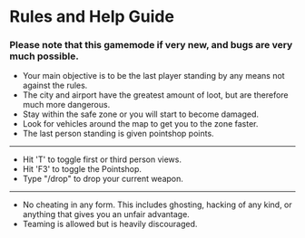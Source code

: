 # Rules and Help Guide

### Please note that this gamemode if very new, and bugs are very much possible.

- Your main objective is to be the last player standing by any means not against the rules.
- The city and airport have the greatest amount of loot, but are therefore much more dangerous.
- Stay within the safe zone or you will start to become damaged.
- Look for vehicles around the map to get you to the zone faster.
- The last person standing is given pointshop points.

---

- Hit 'T' to toggle first or third person views.
- Hit 'F3' to toggle the Pointshop.
- Type "/drop" to drop your current weapon.

---

- No cheating in any form. This includes ghosting, hacking of any kind, or anything that gives you an unfair advantage.
- Teaming is allowed but is heavily discouraged.
